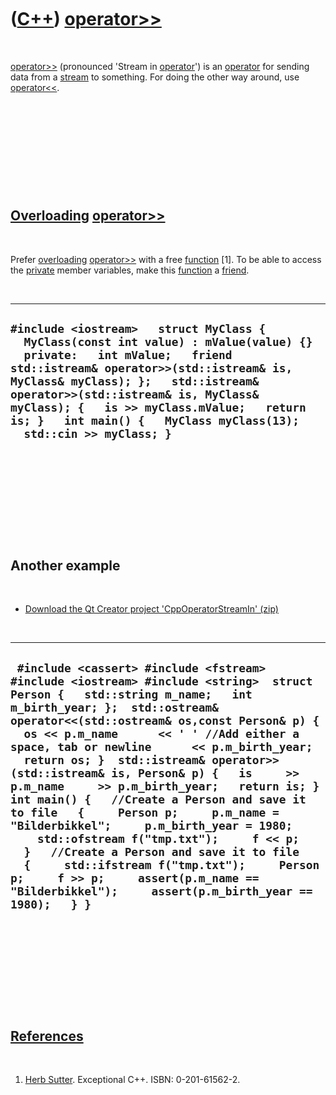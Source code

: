 
 

 

 

 

 

([C++](Cpp.md)) [operator&gt;&gt;](CppOperatorStreamIn.md)
============================================================

 

[operator&gt;&gt;](CppOperatorStreamIn.md) (pronounced 'Stream in
[operator](CppOperator.md)') is an [operator](CppOperator.md) for
sending data from a [stream](CppStream.md) to something. For doing the
other way around, use [operator&lt;&lt;](CppOperatorStreamOut.md).

 

 

 

 

 

[Overloading](CppOverload.md) [operator&gt;&gt;](CppOperatorStreamIn.md)
--------------------------------------------------------------------------

 

Prefer [overloading](CppOverload.md)
[operator&gt;&gt;](CppOperatorStreamIn.md) with a free
[function](CppFunction.md) \[1\]. To be able to access the
[private](CppPrivate.md) member variables, make this
[function](CppFunction.md) a [friend](CppFriend.md).

 

  ---------------------------------------------------------------------------------------------------------------------------------------------------------------------------------------------------------------------------------------------------------------------------------------------------------------------------------------------------------------------
  ` #include <iostream>   struct MyClass {   MyClass(const int value) : mValue(value) {}   private:   int mValue;   friend std::istream& operator>>(std::istream& is, MyClass& myClass); };   std::istream& operator>>(std::istream& is, MyClass& myClass); {   is >> myClass.mValue;   return is; }   int main() {   MyClass myClass(13);   std::cin >> myClass; } `
  ---------------------------------------------------------------------------------------------------------------------------------------------------------------------------------------------------------------------------------------------------------------------------------------------------------------------------------------------------------------------

 

 

 

 

 

Another example
---------------

 

-   [Download the Qt Creator project
    'CppOperatorStreamIn' (zip)](CppOperatorStreamIn.zip)

 

  -------------------------------------------------------------------------------------------------------------------------------------------------------------------------------------------------------------------------------------------------------------------------------------------------------------------------------------------------------------------------------------------------------------------------------------------------------------------------------------------------------------------------------------------------------------------------------------------------------------------------------------------------------------------------------------------------------------------------------------------------------------------------------------------------------------------
  ` #include <cassert> #include <fstream> #include <iostream> #include <string>  struct Person {   std::string m_name;   int m_birth_year; };  std::ostream& operator<<(std::ostream& os,const Person& p) {   os << p.m_name      << ' ' //Add either a space, tab or newline      << p.m_birth_year;   return os; }  std::istream& operator>>(std::istream& is, Person& p) {   is     >> p.m_name     >> p.m_birth_year;   return is; }  int main() {   //Create a Person and save it to file   {     Person p;     p.m_name = "Bilderbikkel";     p.m_birth_year = 1980;     std::ofstream f("tmp.txt");     f << p;   }   //Create a Person and save it to file   {     std::ifstream f("tmp.txt");     Person p;     f >> p;     assert(p.m_name == "Bilderbikkel");     assert(p.m_birth_year == 1980);   } }`
  -------------------------------------------------------------------------------------------------------------------------------------------------------------------------------------------------------------------------------------------------------------------------------------------------------------------------------------------------------------------------------------------------------------------------------------------------------------------------------------------------------------------------------------------------------------------------------------------------------------------------------------------------------------------------------------------------------------------------------------------------------------------------------------------------------------------

 

 

 

 

 

[References](CppReferences.md)
-------------------------------

 

1.  [Herb Sutter](CppHerbSutter.md). Exceptional C++.
    ISBN: 0-201-61562-2.

 

 

 

 

 

 

